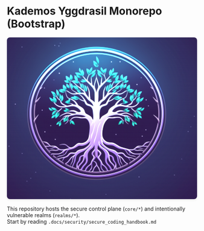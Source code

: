 # Kademos Yggdrasil Monorepo (Bootstrap)

<p align="center">
  <img src="assets/tree-logo.png" alt="Kademos Yggdrasil Logo" style="border-radius: 8px; box-shadow: 0 2px 6px rgba(0,0,0,0.1);"/>
</p>

This repository hosts the secure control plane (`core/*`) and intentionally vulnerable realms (`realms/*`).  
Start by reading `.docs/security/secure_coding_handbook.md` 
```